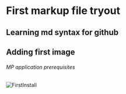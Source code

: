 # First markup file tryout
## Learning md syntax for github

## Adding first image

###### MP application prerequisites
![FirstInstall](https://github.com/user-attachments/assets/a3232e66-f5e5-4dbf-93f2-5e10ee3d4383)
